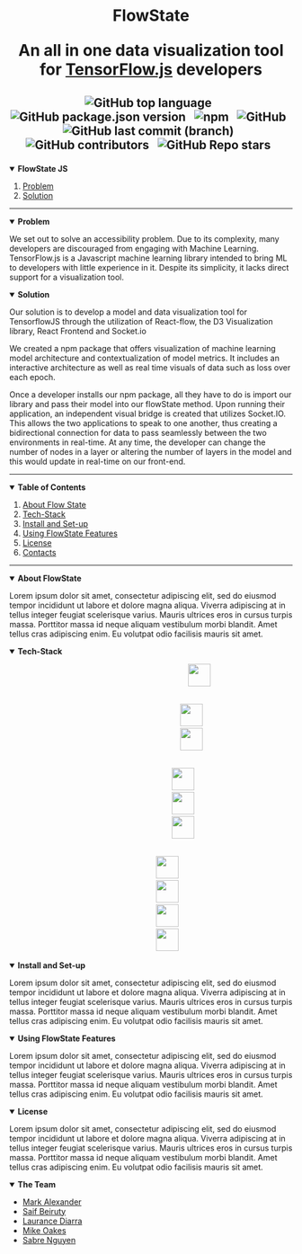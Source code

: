 <!-- style -->
<!-- <style>
    b { font-size: 15px;
    font-weight: 700}
</style> -->

<!-- FlowState Readme -->
<h1 align="center">
FlowState

An all in one data visualization tool for [TensorFlow.js](https://www.tensorflow.org/js) developers

</h1>

<h2 align="center">

![GitHub top language](https://img.shields.io/github/languages/top/oslabs-beta/FlowState) &nbsp;
![GitHub package.json version](https://img.shields.io/github/package-json/v/oslabs-beta/flowstate) &nbsp;
![npm](https://img.shields.io/npm/v/flowstate) &nbsp;
![GitHub](https://img.shields.io/github/license/oslabs-beta/flowstate) &nbsp;
![GitHub last commit (branch)](https://img.shields.io/github/last-commit/oslabs-beta/flowstate/dev) &nbsp;
![GitHub contributors](https://img.shields.io/github/contributors/oslabs-beta/flowstate) &nbsp;
![GitHub Repo stars](https://img.shields.io/github/stars/oslabs-beta/FlowState?style=social) &nbsp;

</h2>

<details open>
    <summary><b>FlowState JS</b></summary>
    <ol>
        <li>
            <a href = "#problem"> Problem </a>
        </li> 
        <li>
            <a href = "#solution"> Solution </a>
        </li> 
    </ol>
</details>
<hr>
<details open> 
    <summary><b> Problem </b></summary> <a name="problem"></a>

We set out to solve an accessibility problem. Due to its complexity, many developers are discouraged from engaging with Machine Learning. TensorFlow.js is a Javascript machine learning library intended to bring ML to developers with little experience in it. Despite its simplicity, it lacks direct support for a visualization tool.

</details>

<details open> 
    <summary><b> Solution </b></summary> <a name="solution"></a>

Our solution is to develop a model and data visualization tool for TensorflowJS through the utilization of React-flow, the D3 Visualization library, React Frontend and Socket.io

We created a npm package that offers visualization of machine learning model architecture and contextualization of model metrics. It includes an interactive architecture as well as real time visuals of data such as loss over each epoch.

Once a developer installs our npm package, all they have to do is import our library and pass their model into our flowState method. Upon running their application, an independent visual bridge is created that utilizes Socket.IO. This allows the two applications to speak to one another, thus creating a bidirectional connection for data to pass seamlessly between the two environments in real-time. At any time, the developer can change the number of nodes in a layer or altering the number of layers in the model and this would update in real-time on our front-end.

</details>

---

<!--Table of Contents Here-->
<details open>
    <summary><b>Table of Contents</b></summary>
    <ol>
        <li>
            <a href = "#aboutFlowState"> About Flow State </a>
        </li>
        <li>
            <a href = "#techStack"> Tech-Stack </a>
        </li>
        <li>
            <a href = "#installAndSetup"> Install and Set-up </a>
        </li> 
        <li>
            <a href = "#usingFlowState"> Using FlowState Features </a>
        </li> 
        <!-- <li>
            <a href = "#credits"> Credits and Contributors </a>
        </li>  -->
        <li>
            <a href = "#license"> License </a>
        </li> 
        <li>
            <a href = "#contacts"> Contacts </a>
        </li> 
    </ol>
</details>

<hr>

<details open> 
    <summary><b> About FlowState </b></summary> <a name="aboutFlowState"></a>

Lorem ipsum dolor sit amet, consectetur adipiscing elit, sed do eiusmod tempor incididunt ut labore et dolore magna aliqua. Viverra adipiscing at in tellus integer feugiat scelerisque varius. Mauris ultrices eros in cursus turpis massa. Porttitor massa id neque aliquam vestibulum morbi blandit. Amet tellus cras adipiscing enim. Eu volutpat odio facilisis mauris sit amet.

</details>

<details open> 
    <summary><b> Tech-Stack </b></summary> <a name="techStack"></a>
    <div align="center">
        <div align="center">
            <div align="center">
                <div align="center">
                    <code>
                        <img height= "40" src="https://img.icons8.com/color/48/000000/javascript--v1.png"/>
                    </code> <br>
                </div>
                <code>
                    <img height = "40" src="https://img.icons8.com/color/48/000000/html-5--v1.png"/>
                    <img height = "40" src="https://img.icons8.com/color/48/000000/css3.png"/>
                </code> <br>
            </div>
            <code>
                <img height = "40" src="https://img.icons8.com/color/48/000000/tensorflow.png"/>
                <img height = "40" src="https://img.icons8.com/bubbles/50/000000/react.png"/>
                <img height = "40" src="https://img.icons8.com/fluency/48/000000/node-js.png"/>
            </code><br>
        </div>
    <code>
        <img height = "40" src="https://cdn.icon-icons.com/icons2/2389/PNG/48/socket_io_logo_icon_144874.png"/>
        <img height = "40" src="https://reactflow.dev/img/logo.svg"/>
        <img height = "40" src="https://img.icons8.com/external-tal-revivo-duo-tal-revivo/50/000000/external-d3js-a-javascript-library-for-producing-dynamic-interactive-data-visualizations-in-web-browsers-logo-duo-tal-revivo.png"/>
        <img height = "40" src="https://img.icons8.com/color/48/000000/figma--v1.png"/>
    </code> <br>
    </div>

</details>

<details open> 
    <summary><b> Install and Set-up </b></summary> <a name="installAndSetup"></a>

Lorem ipsum dolor sit amet, consectetur adipiscing elit, sed do eiusmod tempor incididunt ut labore et dolore magna aliqua. Viverra adipiscing at in tellus integer feugiat scelerisque varius. Mauris ultrices eros in cursus turpis massa. Porttitor massa id neque aliquam vestibulum morbi blandit. Amet tellus cras adipiscing enim. Eu volutpat odio facilisis mauris sit amet.

</details>

<details open> 
    <summary><b> Using FlowState Features </b></summary> <a name="usingFlowState"></a>

Lorem ipsum dolor sit amet, consectetur adipiscing elit, sed do eiusmod tempor incididunt ut labore et dolore magna aliqua. Viverra adipiscing at in tellus integer feugiat scelerisque varius. Mauris ultrices eros in cursus turpis massa. Porttitor massa id neque aliquam vestibulum morbi blandit. Amet tellus cras adipiscing enim. Eu volutpat odio facilisis mauris sit amet.

</details>

<!-- ## Credits (Contributors) <a name = "credits"></a>
Give credits to the team here, we can make list if needed -->

<details open> 
    <summary><b> License </b></summary> <a name="license"></a>

Lorem ipsum dolor sit amet, consectetur adipiscing elit, sed do eiusmod tempor incididunt ut labore et dolore magna aliqua. Viverra adipiscing at in tellus integer feugiat scelerisque varius. Mauris ultrices eros in cursus turpis massa. Porttitor massa id neque aliquam vestibulum morbi blandit. Amet tellus cras adipiscing enim. Eu volutpat odio facilisis mauris sit amet.

</details>

<details open> 
    <summary><b> The Team </b></summary> <a name="contacts"></a>

- [Mark Alexander](https://github.com/MarkA772)
- [Saif Beiruty](https://github.com/saifbeiruty)
- [Laurance Diarra](https://github.com/ld17282)
- [Mike Oakes](https://github.com/MOakes7)
- [Sabre Nguyen](https://github.com/klsabren)

</details>
